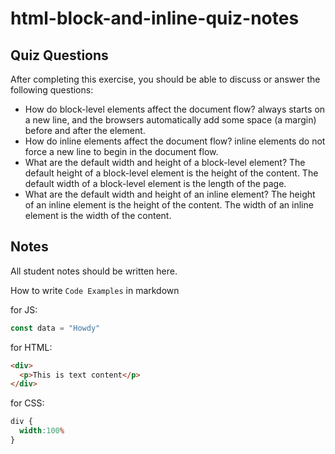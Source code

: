 # html-block-and-inline-quiz-notes

## Quiz Questions

After completing this exercise, you should be able to discuss or answer the following questions:

- How do block-level elements affect the document flow?
always starts on a new line, and the browsers automatically add some space (a margin) before and after the element.
- How do inline elements affect the document flow?
inline elements do not force a new line to begin in the document flow.
- What are the default width and height of a block-level element?
The default height of a block-level element is the height of the content. The default width of a block-level element is the length of the page.
- What are the default width and height of an inline element?
The height of an inline element is the height of the content. The width of an inline element is the width of the content.

## Notes

All student notes should be written here.


How to write `Code Examples` in markdown

for JS:
```javascript
const data = "Howdy"
```

for HTML:
```html
<div>
  <p>This is text content</p>
</div>
```

for CSS:
```css
div {
  width:100%
}
```

